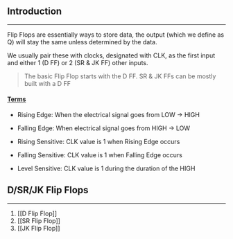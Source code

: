 ## Introduction
---
Flip Flops are essentially ways to store data, the output (which we define as Q) will stay the same unless determined by the data.

We usually pair these with clocks, designated with CLK, as the first input and either 1 (D FF) or 2 (SR & JK FF) other inputs.

>The basic Flip Flop starts with the D FF. SR & JK FFs can be mostly built with a D FF

#### <u>Terms</u>
- Rising Edge: When the electrical signal goes from LOW -> HIGH
- Falling Edge: When electrical signal goes from HIGH -> LOW

- Rising Sensitive: CLK value is 1 when Rising Edge occurs
- Falling Sensitive: CLK value is 1 when Falling Edge occurs
- Level Sensitive: CLK value is 1 during the duration of the HIGH

## D/SR/JK Flip Flops
---
1. [[D Flip Flop]]
2. [[SR Flip Flop]]
3. [[JK Flip Flop]]
